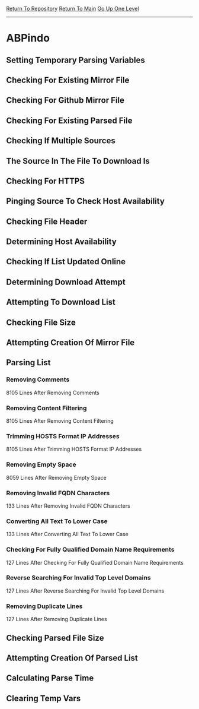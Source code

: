 [Return To Repository](https://github.com/deathbybandaid/piholeparser/)
[Return To Main](https://github.com/deathbybandaid/piholeparser/blob/master/RecentRunLogs/Mainlog.md)
[Go Up One Level](https://github.com/deathbybandaid/piholeparser/blob/master/RecentRunLogs/TopLevelScripts/30-Processing-External-Blacklists.md)
____________________________________
# ABPindo
## Setting Temporary Parsing Variables
## Checking For Existing Mirror File
## Checking For Github Mirror File
## Checking For Existing Parsed File
## Checking If Multiple Sources
## The Source In The File To Download Is
## Checking For HTTPS
## Pinging Source To Check Host Availability
## Checking File Header
## Determining Host Availability
## Checking If List Updated Online
## Determining Download Attempt
## Attempting To Download List
## Checking File Size
## Attempting Creation Of Mirror File
## Parsing List
### Removing Comments
8105 Lines After Removing Comments
### Removing Content Filtering
8105 Lines After Removing Content Filtering
### Trimming HOSTS Format IP Addresses
8105 Lines After Trimming HOSTS Format IP Addresses
### Removing Empty Space
8059 Lines After Removing Empty Space
### Removing Invalid FQDN Characters
133 Lines After Removing Invalid FQDN Characters
### Converting All Text To Lower Case
133 Lines After Converting All Text To Lower Case
### Checking For Fully Qualified Domain Name Requirements
127 Lines After Checking For Fully Qualified Domain Name Requirements
### Reverse Searching For Invalid Top Level Domains
127 Lines After Reverse Searching For Invalid Top Level Domains
### Removing Duplicate Lines
127 Lines After Removing Duplicate Lines
## Checking Parsed File Size
## Attempting Creation Of Parsed List
## Calculating Parse Time
## Clearing Temp Vars
